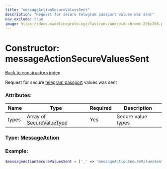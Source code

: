 ```yaml
---
title: "messageActionSecureValuesSent"
description: "Request for secure telegram passport values was sent"
nav_exclude: true
image: https://docs.madelineproto.xyz/favicons/android-chrome-256x256.png
---
```

# Constructor: messageActionSecureValuesSent  
[Back to constructors index](index.md)



Request for secure [telegram passport](https://core.telegram.org/passport) values was sent

### Attributes:

| Name     |    Type       | Required | Description |
|----------|---------------|----------|-------------|
|types|Array of [SecureValueType](../types/SecureValueType.md) | Yes|Secure value types|



### Type: [MessageAction](../types/MessageAction.md)


### Example:

```php
$messageActionSecureValuesSent = ['_' => 'messageActionSecureValuesSent', 'types' => [SecureValueType, SecureValueType]];
```  

